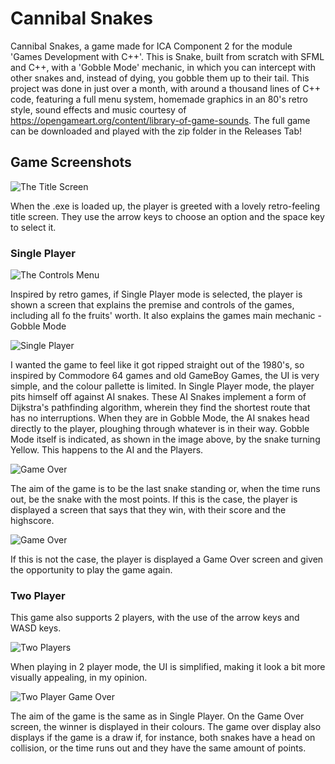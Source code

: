# Cannibal Snakes
Cannibal Snakes, a game made for ICA Component 2 for the module 'Games Development with C++'. This is Snake, built from scratch with SFML and C++, with a 'Gobble Mode' mechanic, in which you can intercept with other snakes and, instead of dying, you gobble them up to their tail. This project was done in just over a month, with around a thousand lines of C++ code, featuring a full menu system, homemade graphics in an 80's retro style, sound effects and music courtesy of https://opengameart.org/content/library-of-game-sounds. The full game can be downloaded and played with the zip folder in the Releases Tab! 
## Game Screenshots
![The Title Screen](http://www.tomdotscott.com/images/Github/Snake/Snake_Titles.png)

When the .exe is loaded up, the player is greeted with a lovely retro-feeling title screen. They use the arrow keys to choose an option and the space key to select it.
### Single Player

![The Controls Menu](http://www.tomdotscott.com/images/Github/Snake/Snake_Controls.png)

Inspired by retro games, if Single Player mode is selected, the player is shown a screen that explains the premise and controls of the games, including all fo the fruits' worth. It also explains the games main mechanic - Gobble Mode

![Single Player](http://www.tomdotscott.com/images/Github/Snake/Snake_In-Game_SinglePlayer.png)

I wanted the game to feel like it got ripped straight out of the 1980's, so inspired by Commodore 64 games and old GameBoy Games, the UI is very simple, and the colour pallette is limited. 
In Single Player mode, the player pits himself off against AI snakes. These AI Snakes implement a form of Dijkstra's pathfinding algorithm, wherein they find the shortest route that has no interruptions. When they are in Gobble Mode, the AI snakes head directly to the player, ploughing through whatever is in their way. Gobble Mode itself is indicated, as shown in the image above, by the snake turning Yellow. This happens to the AI and the Players.

![Game Over](http://www.tomdotscott.com/images/Github/Snake/Snake_SinglePlayer_GameOver_1.png)

The aim of the game is to be the last snake standing or, when the time runs out, be the snake with the most points. If this is the case, the player is displayed a screen that says that they win, with their score and the highscore.

![Game Over](http://www.tomdotscott.com/images/Github/Snake/Snake_SinglePlayer_GameOver_2.png)

If this is not the case, the player is displayed a Game Over screen and given the opportunity to play the game again. 
### Two Player
This game also supports 2 players, with the use of the arrow keys and WASD keys. 

![Two Players](http://www.tomdotscott.com/images/Github/Snake/Snake_In-Game-TwoPlayer.png)

When playing in 2 player mode, the UI is simplified, making it look a bit more visually appealing, in my opinion. 

![Two Player Game Over](http://www.tomdotscott.com/images/Github/Snake/Snake_TwoPlayerGameOver.png)

The aim of the game is the same as in Single Player. On the Game Over screen, the winner is displayed in their colours. The game over display also displays if the game is a draw if, for instance, both snakes have a head on collision, or the time runs out and they have the same amount of points. 
